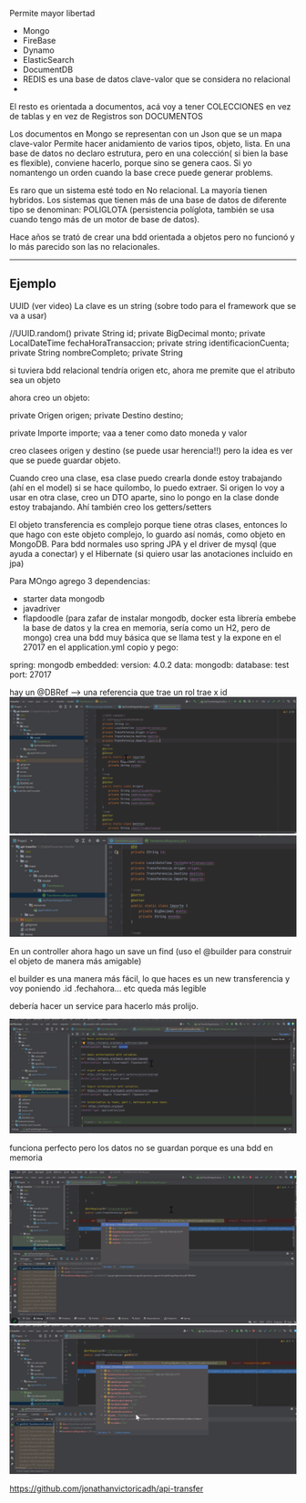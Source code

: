 Permite mayor libertad

- Mongo
- FireBase
- Dynamo
- ElasticSearch
- DocumentDB
- REDIS es una base de datos clave-valor que se considera no relacional
- 
El resto es orientada a documentos, acá voy a tener COLECCIONES en vez de tablas y en vez de Registros son DOCUMENTOS

Los documentos en Mongo se representan con un Json que se un mapa clave-valor
Permite hacer anidamiento de varios tipos, objeto, lista. En una base de datos no declaro estrutura, pero en una colección( si bien la base es flexible), conviene hacerlo, porque sino se genera caos. Si yo nomantengo un orden cuando la base crece puede generar problems.

Es raro que un sistema esté todo en No relacional. La mayoría tienen hybridos. Los sistemas que tienen más de una base de datos de diferente tipo se denominan: POLIGLOTA (persistencia políglota, también se usa cuando tengo más de un motor de base de datos).

Hace años se trató de crear una bdd orientada a objetos pero no funcionó y lo más parecido son las no relacionales.

------

Ejemplo
-------

UUID (ver video)
La clave es un string (sobre todo para el framework que se va a usar)

//UUID.random()
private String id;
private BigDecimal monto;
private LocalDateTime fechaHoraTransaccion;
private string identificacionCuenta;
private String nombreCompleto;
private String 

si tuviera bdd relacional tendría origen etc, ahora me premite que el atributo sea un objeto

ahora creo un objeto:

private Origen origen;
private Destino destino;

private Importe importe; vaa a tener como dato moneda y valor

creo clasees origen y destino (se puede usar herencia!!) pero la idea es ver que se puede guardar objeto.

Cuando creo una clase, esa clase puedo crearla donde estoy trabajando (ahí en el model) si se hace quilombo, lo puedo extraer. Si origen lo voy a usar en otra clase, creo un DTO aparte, sino lo pongo en la clase donde estoy trabajando. Ahí también creo los getters/setters


El objeto transferencia es complejo porque tiene otras clases, entonces lo que hago con este objeto complejo, lo guardo así nomás, como objeto en MongoDB.
Para bdd normales uso spring JPA y el driver de mysql (que ayuda a conectar) y el Hibernate (si quiero usar las anotaciones incluido en jpa)

Para MOngo agrego 3 dependencias:
- starter data mongodb
- javadriver
- flapdoodle (para zafar de instalar mongodb, docker esta librería embebe la base de datos y la crea en memoria, sería como un H2, pero de mongo)
crea una bdd muy básica que se llama test y la expone en el 27017
en el application.yml copio y pego:

spring:
    mongodb
        embedded:
            version: 4.0.2
    data:
        mongodb:
            database: test
                port: 27017

hay un @DBRef --> una referencia que trae un rol trae x id
![](img/mongo1.png)
![](img/mongo2.png)


En un controller ahora hago un save un find (uso el @builder para construir el objeto de manera más amigable)

el builder es una manera más fácil, lo que haces es un new transferencia y voy poniendo .id .fechahora... etc queda más legible


debería hacer un service para hacerlo más prolijo.

![](img/mongo3.png)

funciona perfecto pero los datos no se guardan porque es una bdd en memoria

![](img/mongo4.png)
![](img/mongo5.png)


https://github.com/jonathanvictoricadh/api-transfer





